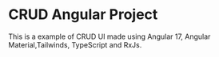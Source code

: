 # CRUD Angular Project

This is a example of CRUD UI made using Angular 17, Angular Material,Tailwinds, TypeScript and RxJs. 
